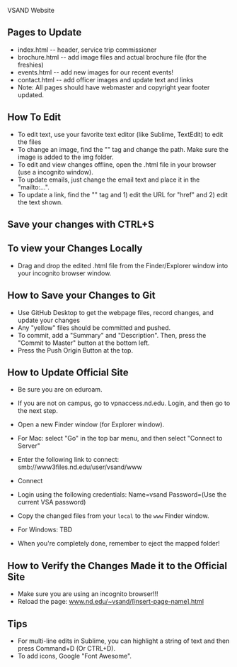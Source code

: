 VSAND Website

## Pages to Update ##
* index.html -- header, service trip commissioner
* brochure.html -- add image files and actual brochure file (for the freshies)
* events.html -- add new images for our recent events!
* contact.html -- add officer images and update text and links
* Note: All pages should have webmaster and copyright year footer updated.

## How To Edit ##
* To edit text, use your favorite text editor (like Sublime, TextEdit) to edit the files
* To change an image, find the "<src>" tag and change the path. Make sure the image is added to the img folder.
* To edit and view changes offline, open the .html file in your browser (use a incognito window).
* To update emails, just change the email text and place it in the "mailto:...".
* To update a link, find the "<a>" tag and 1) edit the URL for "href" and 2) edit the text shown.

## Save your changes with CTRL+S ##

## To view your Changes Locally ##
* Drag and drop the edited .html file from the Finder/Explorer window into your incognito browser window.

## How to Save your Changes to Git ##
* Use GitHub Desktop to get the webpage files, record changes, and update your changes
* Any "yellow" files should be committed and pushed.
* To commit, add a "Summary" and "Description". Then, press the "Commit to Master" button at the bottom left.
* Press the Push Origin Button at the top.

## How to Update Official Site ##
* Be sure you are on eduroam.
* If you are not on campus, go to vpnaccess.nd.edu. Login, and then go to the next step.
* Open a new Finder window (for Explorer window).
* For Mac: select "Go" in the top bar menu, and then select "Connect to Server"
* Enter the following link to connect: smb://www3files.nd.edu/user/vsand/www
* Connect
* Login using the following credentials: Name=vsand Password=(Use the current VSA password)
* Copy the changed files from your `local` to the `www` Finder window.
* For Windows: TBD

* When you're completely done, remember to eject the mapped folder!


## How to Verify the Changes Made it to the Official Site ##
* Make sure you are using an incognito browser!!!
* Reload the page: www.nd.edu/~vsand/[insert-page-name].html

## Tips ##
* For multi-line edits in Sublime, you can highlight a string of text and then press Command+D (Or CTRL+D).
* To add icons, Google "Font Awesome".
